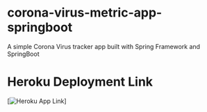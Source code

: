 # corona-virus-metric-app-springboot
A simple Corona Virus tracker app built with Spring Framework and SpringBoot
# Heroku Deployment Link
[![Heroku App Link](https://eak-corona-tracker.herokuapp.com/)]
